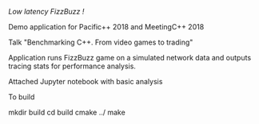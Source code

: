 *Low latency FizzBuzz !*

Demo application for Pacific++ 2018 and MeetingC++ 2018

Talk "Benchmarking C++. From video games to trading"


Application runs FizzBuzz game on a simulated network data and outputs tracing stats for performance analysis.

Attached Jupyter notebook with basic analysis

To build

mkdir build
cd build
cmake ../
make
